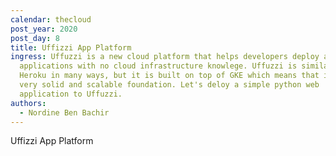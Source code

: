```yaml
---
calendar: thecloud
post_year: 2020
post_day: 8
title: Uffizzi App Platform
ingress: Uffuzzi is a new cloud platform that helps developers deploy and host
  applications with no cloud infrastructure knowlege. Uffuzzi is similar to
  Heroku in many ways, but it is built on top of GKE which means that it has a
  very solid and scalable foundation. Let's deloy a simple python web
  application to Uffuzzi.
authors:
  - Nordine Ben Bachir
---
```

Uffizzi App Platform